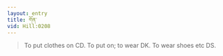 ```yaml
---
layout: entry
title: གོན་
vid: Hill:0208
---
```

> To put clothes on CD. To put on; to wear DK. To wear shoes etc DS.
